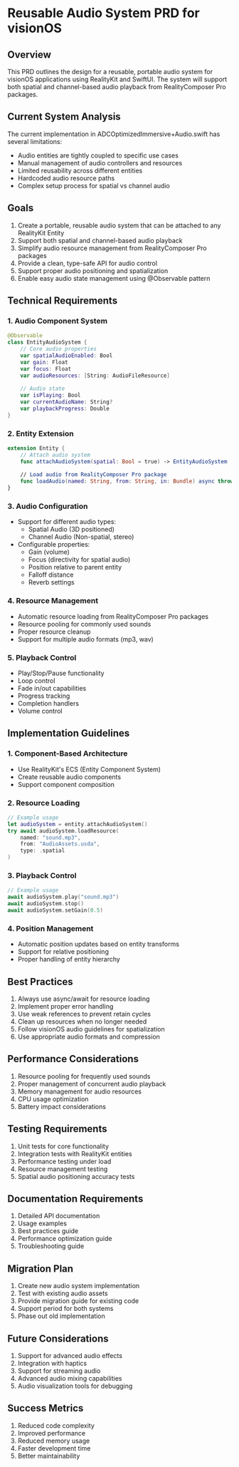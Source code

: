 # Reusable Audio System PRD for visionOS

## Overview
This PRD outlines the design for a reusable, portable audio system for visionOS applications using RealityKit and SwiftUI. The system will support both spatial and channel-based audio playback from RealityComposer Pro packages.

## Current System Analysis
The current implementation in ADCOptimizedImmersive+Audio.swift has several limitations:
- Audio entities are tightly coupled to specific use cases
- Manual management of audio controllers and resources
- Limited reusability across different entities
- Hardcoded audio resource paths
- Complex setup process for spatial vs channel audio

## Goals
1. Create a portable, reusable audio system that can be attached to any RealityKit Entity
2. Support both spatial and channel-based audio playback
3. Simplify audio resource management from RealityComposer Pro packages
4. Provide a clean, type-safe API for audio control
5. Support proper audio positioning and spatialization
6. Enable easy audio state management using @Observable pattern

## Technical Requirements

### 1. Audio Component System
```swift
@Observable
class EntityAudioSystem {
    // Core audio properties
    var spatialAudioEnabled: Bool
    var gain: Float
    var focus: Float
    var audioResources: [String: AudioFileResource]
    
    // Audio state
    var isPlaying: Bool
    var currentAudioName: String?
    var playbackProgress: Double
}
```

### 2. Entity Extension
```swift
extension Entity {
    // Attach audio system
    func attachAudioSystem(spatial: Bool = true) -> EntityAudioSystem
    
    // Load audio from RealityComposer Pro package
    func loadAudio(named: String, from: String, in: Bundle) async throws -> AudioFileResource
}
```

### 3. Audio Configuration
- Support for different audio types:
  - Spatial Audio (3D positioned)
  - Channel Audio (Non-spatial, stereo)
- Configurable properties:
  - Gain (volume)
  - Focus (directivity for spatial audio)
  - Position relative to parent entity
  - Falloff distance
  - Reverb settings

### 4. Resource Management
- Automatic resource loading from RealityComposer Pro packages
- Resource pooling for commonly used sounds
- Proper resource cleanup
- Support for multiple audio formats (mp3, wav)

### 5. Playback Control
- Play/Stop/Pause functionality
- Loop control
- Fade in/out capabilities
- Progress tracking
- Completion handlers
- Volume control

## Implementation Guidelines

### 1. Component-Based Architecture
- Use RealityKit's ECS (Entity Component System)
- Create reusable audio components
- Support component composition

### 2. Resource Loading
```swift
// Example usage
let audioSystem = entity.attachAudioSystem()
try await audioSystem.loadResource(
    named: "sound.mp3",
    from: "AudioAssets.usda",
    type: .spatial
)
```

### 3. Playback Control
```swift
// Example usage
await audioSystem.play("sound.mp3")
await audioSystem.stop()
await audioSystem.setGain(0.5)
```

### 4. Position Management
- Automatic position updates based on entity transforms
- Support for relative positioning
- Proper handling of entity hierarchy

## Best Practices
1. Always use async/await for resource loading
2. Implement proper error handling
3. Use weak references to prevent retain cycles
4. Clean up resources when no longer needed
5. Follow visionOS audio guidelines for spatialization
6. Use appropriate audio formats and compression

## Performance Considerations
1. Resource pooling for frequently used sounds
2. Proper management of concurrent audio playback
3. Memory management for audio resources
4. CPU usage optimization
5. Battery impact considerations

## Testing Requirements
1. Unit tests for core functionality
2. Integration tests with RealityKit entities
3. Performance testing under load
4. Resource management testing
5. Spatial audio positioning accuracy tests

## Documentation Requirements
1. Detailed API documentation
2. Usage examples
3. Best practices guide
4. Performance optimization guide
5. Troubleshooting guide

## Migration Plan
1. Create new audio system implementation
2. Test with existing audio assets
3. Provide migration guide for existing code
4. Support period for both systems
5. Phase out old implementation

## Future Considerations
1. Support for advanced audio effects
2. Integration with haptics
3. Support for streaming audio
4. Advanced audio mixing capabilities
5. Audio visualization tools for debugging

## Success Metrics
1. Reduced code complexity
2. Improved performance
3. Reduced memory usage
4. Faster development time
5. Better maintainability
